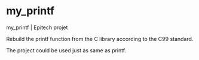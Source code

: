 # my_printf
my_printf | Epitech projet

Rebuild the printf function from the C library according to the C99 standard. 

The project could be used just as same as printf.

